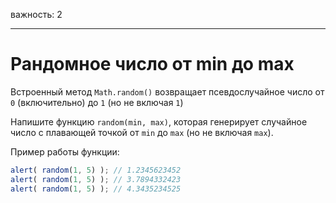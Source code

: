 важность: 2

---

# Рандомное число от min до max

Встроенный метод `Math.random()` возвращает псевдослучайное число от `0` (включительно) до `1` (но не включая `1`)

Напишите функцию `random(min, max)`, которая генерирует случайное число с плавающей точкой от `min` до `max` (но не включая `max`).

Пример работы функции:

```js
alert( random(1, 5) ); // 1.2345623452
alert( random(1, 5) ); // 3.7894332423
alert( random(1, 5) ); // 4.3435234525
```
